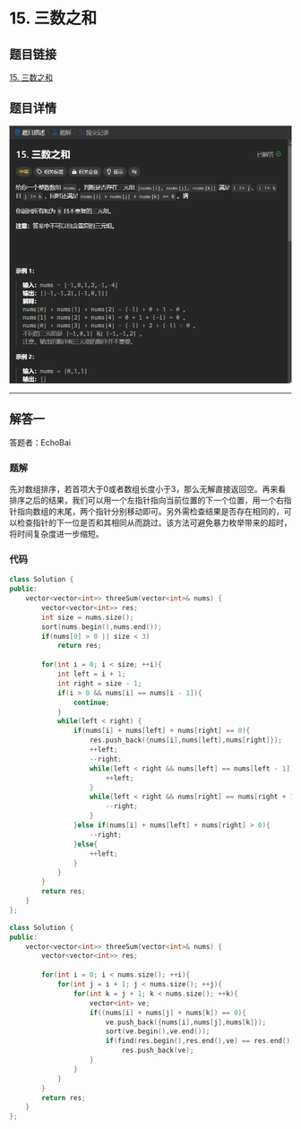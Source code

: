 # 15. 三数之和
## 题目链接  
[15. 三数之和](https://leetcode.cn/problems/3sum/description/)
## 题目详情
![题目图片](Img/15.png)

***
## 解答一
答题者：EchoBai

### 题解
先对数组排序，若首项大于0或者数组长度小于3，那么无解直接返回空。再来看排序之后的结果，我们可以用一个左指针指向当前位置的下一个位置，用一个右指针指向数组的末尾，两个指针分别移动即可。另外需检查结果是否存在相同的，可以检查指针的下一位是否和其相同从而跳过。该方法可避免暴力枚举带来的超时，将时间复杂度进一步缩短。

### 代码
``` cpp
class Solution {
public:
    vector<vector<int>> threeSum(vector<int>& nums) {
        vector<vector<int>> res;
        int size = nums.size();
        sort(nums.begin(),nums.end());
        if(nums[0] > 0 || size < 3)
            return res;
        
        for(int i = 0; i < size; ++i){
            int left = i + 1;
            int right = size - 1;
            if(i > 0 && nums[i] == nums[i - 1]){
                continue;
            }
            while(left < right) {
                if(nums[i] + nums[left] + nums[right] == 0){
                    res.push_back({nums[i],nums[left],nums[right]});
                    ++left;
                    --right;
                    while(left < right && nums[left] == nums[left - 1]){
                        ++left;
                    }
                    while(left < right && nums[right] == nums[right + 1]){
                        --right;
                    }
                }else if(nums[i] + nums[left] + nums[right] > 0){
                    --right;
                }else{
                    ++left;
                }
            }
        }
        return res;
    }
};
```

```c++
class Solution {
public:
    vector<vector<int>> threeSum(vector<int>& nums) {
        vector<vector<int>> res;

        for(int i = 0; i < nums.size(); ++i){
            for(int j = i + 1; j < nums.size(); ++j){
                for(int k = j + 1; k < nums.size(); ++k){
                    vector<int> ve;
                    if((nums[i] + nums[j] + nums[k]) == 0){
                        ve.push_back({nums[i],nums[j],nums[k]});
                        sort(ve.begin(),ve.end());
                        if(find(res.begin(),res.end(),ve) == res.end())
                            res.push_back(ve);
                    }
                }
            }
        }
        return res;
    }
};
```


